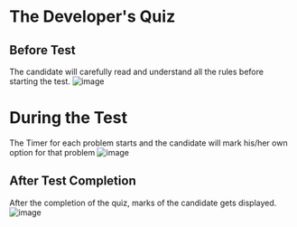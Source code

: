 # The Developer's Quiz

## Before Test
The candidate will carefully read and understand all the rules before starting the test.
![image](https://github.com/himanshumallickgit/The-Developers-Quiz/assets/122736543/74a2c20e-95fc-4583-8bda-743d29250dfc)

# During the Test
The Timer for each problem starts and the candidate will mark his/her own option for that problem
![image](https://github.com/himanshumallickgit/The-Developers-Quiz/assets/122736543/b7f71040-0a20-4639-8ac4-55ccd7429e3b)

## After Test Completion
After the completion of the quiz, marks of the candidate gets displayed.
![image](https://github.com/himanshumallickgit/The-Developers-Quiz/assets/122736543/e41bb6b7-bb95-4e79-aca2-02aa1b8993a0)



